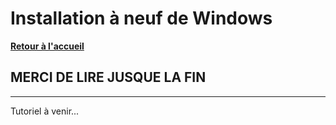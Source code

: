 # Installation à neuf de Windows

**[Retour à l'accueil](https://github.com/ZiiwAy/doc)**

## MERCI DE LIRE JUSQUE LA FIN

---

Tutoriel à venir...